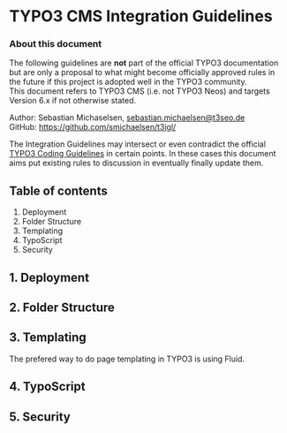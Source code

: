 # TYPO3 CMS Integration Guidelines


### About this document

The following guidelines are **not** part of the official TYPO3 documentation but are only a proposal to what might become officially approved rules in the future if this project is adopted well in the TYPO3 community.  
This document refers to TYPO3 CMS (i.e. not TYPO3 Neos) and targets Version 6.x if not otherwise stated.

Author: Sebastian Michaselsen, sebastian.michaelsen@t3seo.de  
GitHub: https://github.com/smichaelsen/t3igl/

The Integration Guidelines may intersect or even contradict the official [TYPO3 Coding Guidelines][] in certain points. In these cases this document aims put existing rules to discussion in eventually finally update them.

## Table of contents

<ol>
<li>Deployment</li>
<li>Folder Structure</li>
<li>Templating</li>
<li>TypoScript</li>
<li>Security</li>
</ol>


## 1. Deployment

## 2. Folder Structure

## 3. Templating
The prefered way to do page templating in TYPO3 is using Fluid.

## 4. TypoScript

## 5. Security

[TYPO3 Coding Guidelines]: http://typo3.org/documentation/document-library/core-documentation/doc_core_cgl/